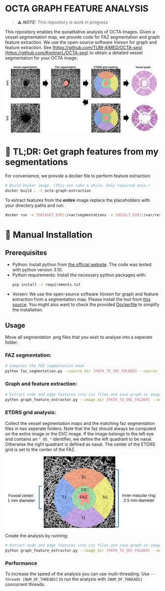 # OCTA GRAPH FEATURE ANALYSIS
> ⚠️ **_NOTE:_** This repository is work in progress

This repository enables the qunatitative analysis of OCTA images. Given a vessel segmentation map, we provide code for FAZ segmentation and graph feature extraction. We use the open-source software *Voreen* for graph and feature extraction. See [https://github.com/TUM-AIMED/OCTA-seg](https://github.com/KreitnerL/OCTA-seg) to obtain a detailed vessel segmentation for your OCTA image.
<div style="text-align:center">
    <img src="images/graph_extraction_pipeline.svg">
</div>

# 🔴 TL;DR: Get graph features from my segmentations
For convenience, we provide a docker file to perform feature extraction:
```sh
# Build Docker image. (This can take a while. Only required once.)
docker build . -t octa-graph-extraction
``` 
To extract features from the **entire** image replace the placeholders with your directory paths and run:
```sh
docker run -v [DATASET_DIR]:/var/segmentations -v [RESULT_DIR]:/var/results octa-graph-extraction normal
``` 

<!-- docker run -v /home/linus/repos/OCTA-graph-extraction/test1:/var/segmentations -v /home/linus/repos/OCTA-graph-extraction/test2:/var/segmentation octa-graph-extraction NORMAL -->
# 🔵 Manual Installation
## Prerequisites
- Python: Install python from [the official website](https://www.python.org/downloads/). The code was tested with python version 3.10.
- Python requirements: Install the necessary python packages with:
    ```sh
    pip install -r requirements.txt
    ```
- Voreen: We use the open-source software *Voreen* for graph and feature extraction from a segmentation map. Please install the tool from [this source](https://github.com/jqmcginnis/voreen_tools). You might also want to check the provided [Dockerfile](Dockerfile) to simplify the installation.




## Usage
Move all segmentation .png files that you wish to analyse into a seperate folder.

### FAZ segmentation:
```sh
# Computes the FAZ segmentation mask
python faz_segmentation.py --source_dir [PATH_TO_SRC_FOLDER] --source_files "/*.png" --output_dir [PATH_TO_RESULT_FOLDER]
```
### Graph and feature extraction:
```sh
# Extract node and edge features into csv files and save graph as image
python graph_feature_extractor.py --image_dir [PATH_TO_SRC_FOLDER] --output_dir [PATH_TO_RESULT_FOLDER] --voreen_tool_path [PATH_TO_BIN_FOLDER] --colorize_graph True
```
### ETDRS grid analysis:
Collect the vessel segmentation maps and the matching faz segmentation files in two seperate folders. Note that the faz should always be computed on the entire image or the DVC image. If the image belongs to the left eye and contains an `"_OS_"` identifier, we define the left quadrant to be nasal. Otherwise the right quadrant is defined as nasal. The center of the ETDRS grid is set to the center of the FAZ.
<div style="text-align:center">
    <img src="images/etdrs.svg">
</div>

Create the analysis by running:

```sh
# Extract node and edge features into csv files and save graph as image
python graph_feature_extractor.py --image_dir [PATH_TO_SRC_FOLDER] --output_dir [PATH_TO_RESULT_FOLDER] --voreen_tool_path [PATH_TO_BIN_FOLDER] --colorize_graph True --ETDRS --faz_dir [PATH_TO_FAZ_DIR]
```

### Performance
To increase the speed of the analysis you can use multi-threading. Use `--threads [NUM_OF_THREADS]` to run the analysis with `[NUM_OF_THREADS]` concurrent threads.